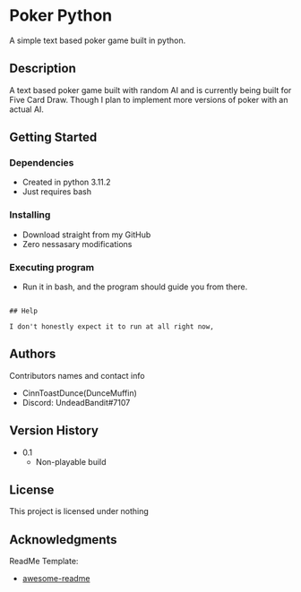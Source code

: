 # Poker Python

A simple text based poker game built in python.

## Description

A text based poker game built with random AI and is currently being built for Five Card Draw.
Though I plan to implement more versions of poker with an actual AI.

## Getting Started

### Dependencies

* Created in python 3.11.2
* Just requires bash

### Installing

* Download straight from my GitHub 
* Zero nessasary modifications

### Executing program

* Run it in bash, and the program should guide you from there.
```

## Help

I don't honestly expect it to run at all right now, 
```

## Authors

Contributors names and contact info

* CinnToastDunce(DunceMuffin)
* Discord: UndeadBandit#7107

## Version History

* 0.1
    * Non-playable build

## License

This project is licensed under nothing

## Acknowledgments

ReadMe Template:
* [awesome-readme](https://github.com/matiassingers/awesome-readme)
